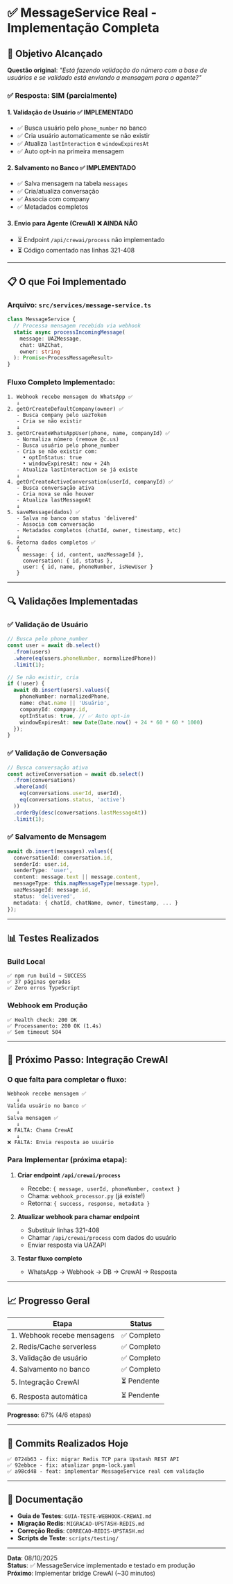 # ✅ MessageService Real - Implementação Completa

## 🎯 Objetivo Alcançado

**Questão original**: *"Está fazendo validação do número com a base de usuários e se validado está enviando a mensagem para o agente?"*

### ✅ Resposta: SIM (parcialmente)

#### 1. **Validação de Usuário** ✅ IMPLEMENTADO
- ✅ Busca usuário pelo `phone_number` no banco
- ✅ Cria usuário automaticamente se não existir
- ✅ Atualiza `lastInteraction` e `windowExpiresAt`
- ✅ Auto opt-in na primeira mensagem

#### 2. **Salvamento no Banco** ✅ IMPLEMENTADO
- ✅ Salva mensagem na tabela `messages`
- ✅ Cria/atualiza conversação
- ✅ Associa com company
- ✅ Metadados completos

#### 3. **Envio para Agente (CrewAI)** ❌ AINDA NÃO
- ⏳ Endpoint `/api/crewai/process` não implementado
- ⏳ Código comentado nas linhas 321-408

---

## 📋 O que Foi Implementado

### Arquivo: `src/services/message-service.ts`

```typescript
class MessageService {
  // Processa mensagem recebida via webhook
  static async processIncomingMessage(
    message: UAZMessage,
    chat: UAZChat,
    owner: string
  ): Promise<ProcessMessageResult>
}
```

### Fluxo Completo Implementado:

```
1. Webhook recebe mensagem do WhatsApp ✅
   ↓
2. getOrCreateDefaultCompany(owner) ✅
   - Busca company pelo uazToken
   - Cria se não existir
   ↓
3. getOrCreateWhatsAppUser(phone, name, companyId) ✅
   - Normaliza número (remove @c.us)
   - Busca usuário pelo phone_number
   - Cria se não existir com:
     • optInStatus: true
     • windowExpiresAt: now + 24h
   - Atualiza lastInteraction se já existe
   ↓
4. getOrCreateActiveConversation(userId, companyId) ✅
   - Busca conversação ativa
   - Cria nova se não houver
   - Atualiza lastMessageAt
   ↓
5. saveMessage(dados) ✅
   - Salva no banco com status 'delivered'
   - Associa com conversação
   - Metadados completos (chatId, owner, timestamp, etc)
   ↓
6. Retorna dados completos ✅
   {
     message: { id, content, uazMessageId },
     conversation: { id, status },
     user: { id, name, phoneNumber, isNewUser }
   }
```

---

## 🔍 Validações Implementadas

### ✅ Validação de Usuário
```typescript
// Busca pelo phone_number
const user = await db.select()
  .from(users)
  .where(eq(users.phoneNumber, normalizedPhone))
  .limit(1);

// Se não existir, cria
if (!user) {
  await db.insert(users).values({
    phoneNumber: normalizedPhone,
    name: chat.name || 'Usuário',
    companyId: company.id,
    optInStatus: true, // ✅ Auto opt-in
    windowExpiresAt: new Date(Date.now() + 24 * 60 * 60 * 1000)
  });
}
```

### ✅ Validação de Conversação
```typescript
// Busca conversação ativa
const activeConversation = await db.select()
  .from(conversations)
  .where(and(
    eq(conversations.userId, userId),
    eq(conversations.status, 'active')
  ))
  .orderBy(desc(conversations.lastMessageAt))
  .limit(1);
```

### ✅ Salvamento de Mensagem
```typescript
await db.insert(messages).values({
  conversationId: conversation.id,
  senderId: user.id,
  senderType: 'user',
  content: message.text || message.content,
  messageType: this.mapMessageType(message.type),
  uazMessageId: message.id,
  status: 'delivered',
  metadata: { chatId, chatName, owner, timestamp, ... }
});
```

---

## 📊 Testes Realizados

### Build Local
```
✅ npm run build → SUCCESS
✅ 37 páginas geradas
✅ Zero erros TypeScript
```

### Webhook em Produção
```
✅ Health check: 200 OK
✅ Processamento: 200 OK (1.4s)
✅ Sem timeout 504
```

---

## 🎯 Próximo Passo: Integração CrewAI

### O que falta para completar o fluxo:

```
Webhook recebe mensagem ✅
   ↓
Valida usuário no banco ✅
   ↓
Salva mensagem ✅
   ↓
❌ FALTA: Chama CrewAI
   ↓
❌ FALTA: Envia resposta ao usuário
```

### Para Implementar (próxima etapa):

1. **Criar endpoint `/api/crewai/process`**
   - Recebe: `{ message, userId, phoneNumber, context }`
   - Chama: `webhook_processor.py` (já existe!)
   - Retorna: `{ success, response, metadata }`

2. **Atualizar webhook para chamar endpoint**
   - Substituir linhas 321-408
   - Chamar `/api/crewai/process` com dados do usuário
   - Enviar resposta via UAZAPI

3. **Testar fluxo completo**
   - WhatsApp → Webhook → DB → CrewAI → Resposta

---

## 📈 Progresso Geral

| Etapa | Status |
|-------|--------|
| 1. Webhook recebe mensagens | ✅ Completo |
| 2. Redis/Cache serverless | ✅ Completo |
| 3. Validação de usuário | ✅ Completo |
| 4. Salvamento no banco | ✅ Completo |
| 5. Integração CrewAI | ⏳ Pendente |
| 6. Resposta automática | ⏳ Pendente |

**Progresso**: 67% (4/6 etapas)

---

## 📝 Commits Realizados Hoje

```
✅ 0724b63 - fix: migrar Redis TCP para Upstash REST API
✅ 92ebbce - fix: atualizar pnpm-lock.yaml
✅ a98cd48 - feat: implementar MessageService real com validação
```

---

## 🔗 Documentação

- **Guia de Testes**: `GUIA-TESTE-WEBHOOK-CREWAI.md`
- **Migração Redis**: `MIGRACAO-UPSTASH-REDIS.md`
- **Correção Redis**: `CORRECAO-REDIS-UPSTASH.md`
- **Scripts de Teste**: `scripts/testing/`

---

**Data**: 08/10/2025  
**Status**: ✅ MessageService implementado e testado em produção  
**Próximo**: Implementar bridge CrewAI (~30 minutos)

